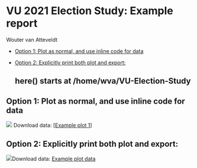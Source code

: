 VU 2021 Election Study: Example report
================
Wouter van Atteveldt

  - [Option 1: Plot as normal, and use inline code for
    data](#option-1-plot-as-normal-and-use-inline-code-for-data)
  - [Option 2: Explicitly print both plot and
    export:](#option-2-explicitly-print-both-plot-and-export)

    ## here() starts at /home/wva/VU-Election-Study

## Option 1: Plot as normal, and use inline code for data

![](figures/example-plot-1-1.png)<!-- --> Download data: \[[Example plot
1](figures/Example_plot_1.csv)\]

## Option 2: Explicitly print both plot and export:

![](figures/example-plot-2-1.png)<!-- -->Download data: [Example plot
data](figures/Example_plot_data.csv)

